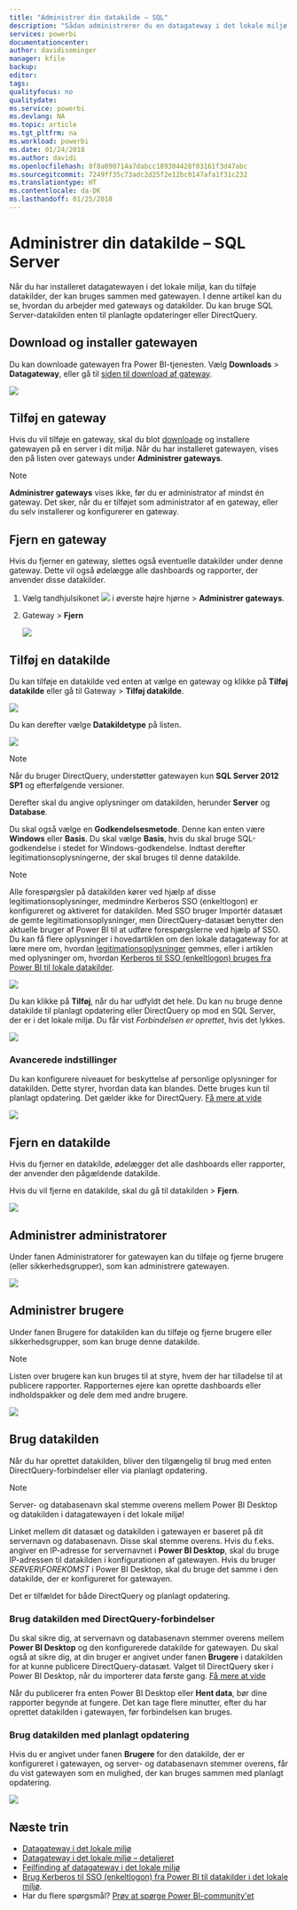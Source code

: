 ```yaml
---
title: "Administrer din datakilde – SQL"
description: "Sådan administrerer du en datagateway i det lokale miljø samt de datakilder, der hører til denne gateway."
services: powerbi
documentationcenter: 
author: davidiseminger
manager: kfile
backup: 
editor: 
tags: 
qualityfocus: no
qualitydate: 
ms.service: powerbi
ms.devlang: NA
ms.topic: article
ms.tgt_pltfrm: na
ms.workload: powerbi
ms.date: 01/24/2018
ms.author: davidi
ms.openlocfilehash: 8f8a090714a7dabcc189304428f03161f3d47abc
ms.sourcegitcommit: 7249ff35c73adc2d25f2e12bc0147afa1f31c232
ms.translationtype: HT
ms.contentlocale: da-DK
ms.lasthandoff: 01/25/2018
---
```

# <a name="manage-your-data-source---sql-server"></a>Administrer din datakilde – SQL Server
Når du har installeret datagatewayen i det lokale miljø, kan du tilføje datakilder, der kan bruges sammen med gatewayen. I denne artikel kan du se, hvordan du arbejder med gateways og datakilder. Du kan bruge SQL Server-datakilden enten til planlagte opdateringer eller DirectQuery.

## <a name="download-and-install-the-gateway"></a>Download og installer gatewayen
Du kan downloade gatewayen fra Power BI-tjenesten. Vælg **Downloads** > **Datagateway**, eller gå til [siden til download af gateway](https://go.microsoft.com/fwlink/?LinkId=698861).

![](media/service-gateway-enterprise-manage-sql/powerbi-download-data-gateway.png)

## <a name="add-a-gateway"></a>Tilføj en gateway
Hvis du vil tilføje en gateway, skal du blot [downloade](https://go.microsoft.com/fwlink/?LinkId=698861) og installere gatewayen på en server i dit miljø. Når du har installeret gatewayen, vises den på listen over gateways under **Administrer gateways**.

> [!NOTE]
> **Administrer gateways** vises ikke, før du er administrator af mindst én gateway. Det sker, når du er tilføjet som administrator af en gateway, eller du selv installerer og konfigurerer en gateway.
> 
> 

## <a name="remove-a-gateway"></a>Fjern en gateway
Hvis du fjerner en gateway, slettes også eventuelle datakilder under denne gateway.  Dette vil også ødelægge alle dashboards og rapporter, der anvender disse datakilder.

1. Vælg tandhjulsikonet ![](media/service-gateway-enterprise-manage-sql/pbi_gearicon.png) i øverste højre hjørne > **Administrer gateways**.
2. Gateway > **Fjern**
   
   ![](media/service-gateway-enterprise-manage-sql/datasourcesettings7.png)

## <a name="add-a-data-source"></a>Tilføj en datakilde
Du kan tilføje en datakilde ved enten at vælge en gateway og klikke på **Tilføj datakilde** eller gå til Gateway > **Tilføj datakilde**.

![](media/service-gateway-enterprise-manage-sql/datasourcesettings1.png)

Du kan derefter vælge **Datakildetype** på listen.

![](media/service-gateway-enterprise-manage-sql/datasourcesettings2.png)

> [!NOTE]
> Når du bruger DirectQuery, understøtter gatewayen kun **SQL Server 2012 SP1** og efterfølgende versioner.
> 
> 

Derefter skal du angive oplysninger om datakilden, herunder **Server** og **Database**.  

Du skal også vælge en **Godkendelsesmetode**.  Denne kan enten være **Windows** eller **Basis**.  Du skal vælge **Basis**, hvis du skal bruge SQL-godkendelse i stedet for Windows-godkendelse. Indtast derefter legitimationsoplysningerne, der skal bruges til denne datakilde.

> [!NOTE]
> Alle forespørgsler på datakilden kører ved hjælp af disse legitimationsoplysninger, medmindre Kerberos SSO (enkeltlogon) er konfigureret og aktiveret for datakilden. Med SSO bruger Importér datasæt de gemte legitimationsoplysninger, men DirectQuery-datasæt benytter den aktuelle bruger af Power BI til at udføre forespørgslerne ved hjælp af SSO. Du kan få flere oplysninger i hovedartiklen om den lokale datagateway for at lære mere om, hvordan [legitimationsoplysninger](service-gateway-onprem.md#credentials) gemmes, eller i artiklen med oplysninger om, hvordan [Kerberos til SSO (enkeltlogon) bruges fra Power BI til lokale datakilder](service-gateway-kerberos-for-sso-pbi-to-on-premises-data.md).
> 
> 

![](media/service-gateway-enterprise-manage-sql/datasourcesettings3.png)

Du kan klikke på **Tilføj**, når du har udfyldt det hele.  Du kan nu bruge denne datakilde til planlagt opdatering eller DirectQuery op mod en SQL Server, der er i det lokale miljø. Du får vist *Forbindelsen er oprettet*, hvis det lykkes.

![](media/service-gateway-enterprise-manage-sql/datasourcesettings4.png)

### <a name="advanced-settings"></a>Avancerede indstillinger
Du kan konfigurere niveauet for beskyttelse af personlige oplysninger for datakilden. Dette styrer, hvordan data kan blandes. Dette bruges kun til planlagt opdatering. Det gælder ikke for DirectQuery. [Få mere at vide](https://support.office.com/article/Privacy-levels-Power-Query-CC3EDE4D-359E-4B28-BC72-9BEE7900B540)

![](media/service-gateway-enterprise-manage-sql/datasourcesettings9.png)

## <a name="remove-a-data-source"></a>Fjern en datakilde
Hvis du fjerner en datakilde, ødelægger det alle dashboards eller rapporter, der anvender den pågældende datakilde.  

Hvis du vil fjerne en datakilde, skal du gå til datakilden > **Fjern**.

![](media/service-gateway-enterprise-manage-sql/datasourcesettings6.png)

## <a name="manage-administrators"></a>Administrer administratorer
Under fanen Administratorer for gatewayen kan du tilføje og fjerne brugere (eller sikkerhedsgrupper), som kan administrere gatewayen.

![](media/service-gateway-enterprise-manage-sql/datasourcesettings8.png)

## <a name="manage-users"></a>Administrer brugere
Under fanen Brugere for datakilden kan du tilføje og fjerne brugere eller sikkerhedsgrupper, som kan bruge denne datakilde.

> [!NOTE]
> Listen over brugere kan kun bruges til at styre, hvem der har tilladelse til at publicere rapporter. Rapporternes ejere kan oprette dashboards eller indholdspakker og dele dem med andre brugere.
> 
> 

![](media/service-gateway-enterprise-manage-sql/datasourcesettings5.png)

## <a name="using-the-data-source"></a>Brug datakilden
Når du har oprettet datakilden, bliver den tilgængelig til brug med enten DirectQuery-forbindelser eller via planlagt opdatering.

> [!NOTE]
> Server- og databasenavn skal stemme overens mellem Power BI Desktop og datakilden i datagatewayen i det lokale miljø!
> 
> 

Linket mellem dit datasæt og datakilden i gatewayen er baseret på dit servernavn og databasenavn. Disse skal stemme overens. Hvis du f.eks. angiver en IP-adresse for servernavnet i **Power BI Desktop**, skal du bruge IP-adressen til datakilden i konfigurationen af gatewayen. Hvis du bruger *SERVER\FOREKOMST* i Power BI Desktop, skal du bruge det samme i den datakilde, der er konfigureret for gatewayen.

Det er tilfældet for både DirectQuery og planlagt opdatering.

### <a name="using-the-data-source-with-directquery-connections"></a>Brug datakilden med DirectQuery-forbindelser
Du skal sikre dig, at servernavn og databasenavn stemmer overens mellem **Power BI Desktop** og den konfigurerede datakilde for gatewayen. Du skal også at sikre dig, at din bruger er angivet under fanen **Brugere** i datakilden for at kunne publicere DirectQuery-datasæt. Valget til DirectQuery sker i Power BI Desktop, når du importerer data første gang. [Få mere at vide](desktop-use-directquery.md)

Når du publicerer fra enten Power BI Desktop eller **Hent data**, bør dine rapporter begynde at fungere. Det kan tage flere minutter, efter du har oprettet datakilden i gatewayen, før forbindelsen kan bruges.

### <a name="using-the-data-source-with-scheduled-refresh"></a>Brug datakilden med planlagt opdatering
Hvis du er angivet under fanen **Brugere** for den datakilde, der er konfigureret i gatewayen, og server- og databasenavn stemmer overens, får du vist gatewayen som en mulighed, der kan bruges sammen med planlagt opdatering.

![](media/service-gateway-enterprise-manage-sql/powerbi-gateway-enterprise-schedule-refresh.png)

## <a name="next-steps"></a>Næste trin
* [Datagateway i det lokale miljø](service-gateway-onprem.md)  
* [Datagateway i det lokale miljø – detaljeret](service-gateway-onprem-indepth.md)  
* [Fejlfinding af datagateway i det lokale miljø](service-gateway-onprem-tshoot.md)
* [Brug Kerberos til SSO (enkeltlogon) fra Power BI til datakilder i det lokale miljø](service-gateway-kerberos-for-sso-pbi-to-on-premises-data.md). 
* Har du flere spørgsmål? [Prøv at spørge Power BI-community'et](http://community.powerbi.com/)

